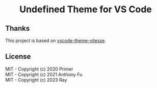 <h1 align="center">Undefined Theme for VS Code</h1>

## Thanks

This project is based on [vscode-theme-vitesse](https://github.com/antfu/vscode-theme-vitesse).

## License

MIT - Copyright (c) 2020 Primer <br>
MIT - Copyright (c) 2021 Anthony Fu <br>
MIT - Copyright (c) 2023 Ray
